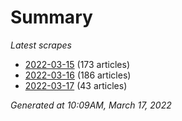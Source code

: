 # Summary
*Latest scrapes*
* [2022-03-15](https://github.com/nuuuwan/news_lk/blob/data/news_lk.2022-03-15.json) (173 articles)
* [2022-03-16](https://github.com/nuuuwan/news_lk/blob/data/news_lk.2022-03-16.json) (186 articles)
* [2022-03-17](https://github.com/nuuuwan/news_lk/blob/data/news_lk.2022-03-17.json) (43 articles)

*Generated at 10:09AM, March 17, 2022*